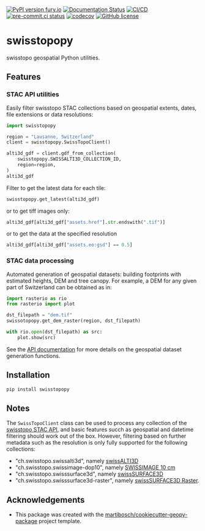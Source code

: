 [![PyPI version fury.io](https://badge.fury.io/py/swisstopopy.svg)](https://pypi.python.org/pypi/swisstopopy/)
[![Documentation Status](https://readthedocs.org/projects/swisstopopy/badge/?version=latest)](https://swisstopopy.readthedocs.io/en/latest/?badge=latest)
[![CI/CD](https://github.com/martibosch/swisstopopy/actions/workflows/tests.yml/badge.svg)](https://github.com/martibosch/swisstopopy/blob/main/.github/workflows/tests.yml)
[![pre-commit.ci status](https://results.pre-commit.ci/badge/github/martibosch/swisstopopy/main.svg)](https://results.pre-commit.ci/latest/github/martibosch/swisstopopy/main)
[![codecov](https://codecov.io/gh/martibosch/swisstopopy/branch/main/graph/badge.svg?token=hKoSSRn58a)](https://codecov.io/gh/martibosch/swisstopopy)
[![GitHub license](https://img.shields.io/github/license/martibosch/swisstopopy.svg)](https://github.com/martibosch/swisstopopy/blob/main/LICENSE)

# swisstopopy

swisstopo geospatial Python utilities.

## Features

### STAC API utilities

Easily filter swisstopo STAC collections based on geospatial extents, dates, file extensions or data resolutions:

```python
import swisstopopy

region = "Lausanne, Switzerland"
client = swisstopopy.SwissTopoClient()

alti3d_gdf = client.gdf_from_collection(
    swisstopopy.SWISSALTI3D_COLLECTION_ID,
    region=region,
)
alti3d_gdf
```

Filter to get the latest data for each tile:

```python
swisstopopy.get_latest(alti3d_gdf)
```

or to get tiff images only:

```python
alti3d_gdf[alti3d_gdf["assets.href"].str.endswith(".tif")]
```

or to get the data at the specified resolution

```python
alti3d_gdf[alti3d_gdf["assets.eo:gsd"] == 0.5]
```

### STAC data processing

Automated generation of geospatial datasets: building footprints with estimated heights, DEM and tree canopy. For example, a DEM for any given part of Switzerland can be obtained as in:

```python
import rasterio as rio
from rasterio import plot

dst_filepath = "dem.tif"
swissotopopy.get_dem_raster(region, dst_filepath)

with rio.open(dst_filepath) as src:
    plot.show(src)
```

See the [API documentation](https://swisstopopy.readthedocs.io/en/latest/api.html) for more details on the geospatial dataset generation functions.

## Installation

```bash
pip install swisstopopy
```

## Notes

The `SwissTopoClient` class can be used to process any collection of the [swisstopo STAC API](https://www.geo.admin.ch/en/rest-interface-stac-api), and basic features succh as geospatial and datetime filtering should work out of the box. However, filtering based on further metadata such as the resolution is only fully supported for the following collections:

- "ch.swisstopo.swissalti3d", namely [swissALTI3D](https://www.swisstopo.admin.ch/en/height-model-swissalti3d)
- "ch.swisstopo.swissimage-dop10", namely [SWISSIMAGE 10 cm](https://www.swisstopo.admin.ch/en/orthoimage-swissimage-10)
- "ch.swisstopo.swisssurface3d", namely [swissSURFACE3D](https://www.swisstopo.admin.ch/en/height-model-swisssurface3d)
- "ch.swisstopo.swisssurface3d-raster", namely [swissSURFACE3D Raster](https://www.swisstopo.admin.ch/en/height-model-swisssurface3d-raster).

## Acknowledgements

- This package was created with the [martibosch/cookiecutter-geopy-package](https://github.com/martibosch/cookiecutter-geopy-package) project template.
